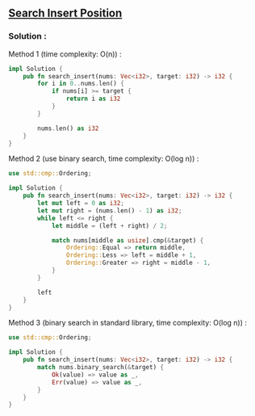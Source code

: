 ## [Search Insert Position](https://leetcode.com/problems/search-insert-position)

### Solution :

Method 1 (time complexity: O(n)) :
```rust
impl Solution {
    pub fn search_insert(nums: Vec<i32>, target: i32) -> i32 {
        for i in 0..nums.len() {
            if nums[i] >= target {
                return i as i32
            }
        }

        nums.len() as i32
    }
}
```

Method 2 (use binary search, time complexity: O(log n)) :
```rust
use std::cmp::Ordering;

impl Solution {
    pub fn search_insert(nums: Vec<i32>, target: i32) -> i32 {
        let mut left = 0 as i32;
        let mut right = (nums.len() - 1) as i32;
        while left <= right {
            let middle = (left + right) / 2;

            match nums[middle as usize].cmp(&target) {
                Ordering::Equal => return middle,
                Ordering::Less => left = middle + 1,
                Ordering::Greater => right = middle - 1,
            }
        }

        left
    }
}
```

Method 3 (binary search in standard library, time complexity: O(log n)) :
```rust
use std::cmp::Ordering;

impl Solution {
    pub fn search_insert(nums: Vec<i32>, target: i32) -> i32 {
        match nums.binary_search(&target) {
            Ok(value) => value as _,
            Err(value) => value as _,
        }
    }
}
```
